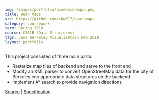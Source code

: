 ```yaml
---
img: /images/portfolio/academic/maps.png
title: Bear Maps
src: https://github.com/ckw017/bear-maps
category: coursework
term: Spring 2018
course: CS61B (Data Structures)
tags: Java Berkeley Visualization Web 2018
layout: portfolio
---
```


This project consisted of three main parts:

* Rasterize map tiles of backend and serve to the front end
* Modify an XML parser to convert OpenStreetMap data for the city of Berkeley into appropriate data structures on the backend
* Implement A* search to provide navigation directions

[Source](https://github.com/ckw017/bear-maps/) |
[Specification](https://sp18.datastructur.es/materials/proj/proj3/proj3)